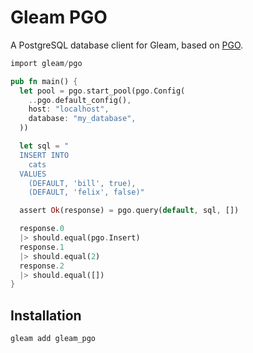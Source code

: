 # Gleam PGO

A PostgreSQL database client for Gleam, based on [PGO][erlang-pgo].

[erlang-pgo]: https://github.com/erleans/pgo

```rust
import gleam/pgo

pub fn main() {
  let pool = pgo.start_pool(pgo.Config(
    ..pgo.default_config(),
    host: "localhost",
    database: "my_database",
  ))

  let sql = "
  INSERT INTO
    cats
  VALUES
    (DEFAULT, 'bill', true),
    (DEFAULT, 'felix', false)"

  assert Ok(response) = pgo.query(default, sql, [])

  response.0
  |> should.equal(pgo.Insert)
  response.1
  |> should.equal(2)
  response.2
  |> should.equal([])
}
```


## Installation

```sh
gleam add gleam_pgo
```
